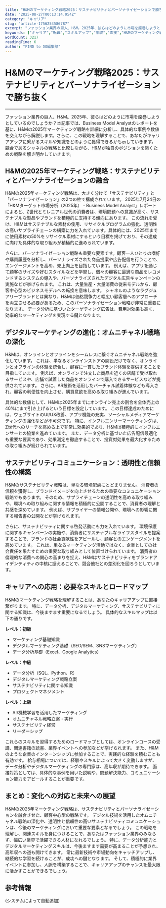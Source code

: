 ```yaml
---
title: "H&Mのマーケティング戦略2025：サステナビリティとパーソナライゼーションで勝ち抜く"
date: "2025-08-27T00:13:14.954Z"
category: "キャリア"
slug: "article-1756253586787"
excerpt: "ファッション業界の巨人、H&M。2025年、彼らはどのように市場を席巻しようとしているのでしょうか？本記事では、Business Model Analystのレポートを基に、H&Mの2025年マーケティング戦略を詳細に分析し、具体的な事例や数値を交えながら解説します。さらに、この戦略を理解することで..."
keywords: ["キャリア","転職","スキルアップ","年収","面接","H&Mのマーケティング戦略2025：サステナビリティとパーソナライゼーションで勝ち抜く"]
wordCount: 3217
readingTime: 6
author: "FIND to DO編集部"
---
```


# H&Mのマーケティング戦略2025：サステナビリティとパーソナライゼーションで勝ち抜く

---

ファッション業界の巨人、H&M。2025年、彼らはどのように市場を席巻しようとしているのでしょうか？本記事では、Business Model Analystのレポートを基に、H&Mの2025年マーケティング戦略を詳細に分析し、具体的な事例や数値を交えながら解説します。さらに、この戦略を理解することで、あなたがキャリアアップに繋がるスキルや知識をどのように獲得できるかも示していきます。  競合であるシャネルの戦略と比較しながら、H&Mが独自のポジションを築くための戦略を解き明かしていきます。


## H&Mの2025年マーケティング戦略：サステナビリティとパーソナライゼーションの融合

H&Mの2025年マーケティング戦略は、大きく分けて「サステナビリティ」と「パーソナライゼーション」の2つの柱で構成されています。  2025年7月24日の「H&Mターゲット市場分析（2025年） - Business Model Analyst」レポートによると、Z世代とミレニアル世代の消費者は、環境問題への意識が高く、サステナブルな製品やブランドを積極的に支持する傾向にあります。  この流れを受け、H&Mはサステナブルな素材の使用、リサイクルプログラムの強化、透明性の高いサプライチェーンの構築に力を入れています。具体的には、2025年までに使用素材の50%をリサイクル素材にするという目標を掲げており、その達成に向けた具体的な取り組みが積極的に進められています。

さらに、パーソナライゼーション戦略も重要な要素です。顧客一人ひとりの嗜好や購買履歴を分析し、パーソナライズされた商品提案や広告配信を行うことで、エンゲージメントを高め、売上向上を目指しています。  例えば、アプリを通じて顧客のサイズや好むスタイルなどを学習し、個々の顧客に最適な商品をレコメンドするシステムの導入や、パーソナライズされたデジタル広告キャンペーンの実施などが挙げられます。  これは、大量生産・大量消費の従来モデルから、顧客中心型のビジネスモデルへの転換を意味します。  シャネルのようなラグジュアリーブランドとは異なり、H&Mは価格競争力と幅広い顧客層へのアプローチを両立させる必要があるため、このパーソナライゼーション戦略が非常に重要になります。  データ分析に基づいたターゲティング広告は、費用対効果も高く、効率的なマーケティングを実現する鍵となります。


## デジタルマーケティングの進化：オムニチャネル戦略の深化

H&Mは、オンラインとオフラインをシームレスに繋ぐオムニチャネル戦略を強化しています。  これは、単なるオンラインストアの開設だけでなく、オンラインとオフラインの体験を統合し、顧客に一貫したブランド体験を提供することを目指しています。  例えば、オンラインで注文した商品を近くの店舗で受け取れるサービスや、店舗で試着した商品をオンラインで購入できるサービスなどが提供されています。  さらに、AR技術を活用したバーチャル試着体験なども導入され、顧客の利便性を向上させ、購買意欲を高める取り組みが進んでいます。

具体的な数値として、H&Mは2025年までにオンライン売上の割合を全体売上の40%にまで引き上げるという目標を設定しています。  この目標達成のためには、ウェブサイトのUI/UX改善、アプリ機能の充実、ソーシャルメディアマーケティングの強化などが不可欠です。  特に、インフルエンサーマーケティングは、Z世代へのリーチを高める上で非常に効果的であり、H&Mは積極的にインフルエンサーとの協業を進めています。  また、データ分析に基づいた広告配信最適化も重要な要素であり、効果測定を徹底することで、投資対効果を最大化するための取り組みが続けられています。


## サステナビリティコミュニケーション：透明性と信頼性の構築

H&Mのサステナビリティ戦略は、単なる環境配慮にとどまりません。  消費者の信頼を獲得し、ブランドイメージを向上させるための重要なコミュニケーション戦略でもあります。  そのため、サプライチェーンの透明性を高める取り組みや、環境への取り組みに関する情報を積極的に公開することで、消費者の理解と共感を深めています。  例えば、サプライヤーの情報公開や、環境への影響に関する報告書の公開などが挙げられます。

さらに、サステナビリティに関する啓発活動にも力を入れています。  環境保護に関するキャンペーンの実施や、消費者にサステナブルなライフスタイルを提案することで、ブランドの社会貢献性をアピールし、顧客とのエンゲージメントを高めています。  これは、単なるマーケティング活動ではなく、企業としての社会責任を果たすための重要な取り組みとして位置づけられています。  消費者の倫理的な消費への関心の高まりを捉え、H&Mはサステナビリティをブランドアイデンティティの中核に据えることで、競合他社との差別化を図ろうとしています。


## キャリアへの応用：必要なスキルとロードマップ

H&Mのマーケティング戦略を理解することは、あなたのキャリアアップに直接繋がります。  特に、データ分析、デジタルマーケティング、サステナビリティに関する知識は、今後ますます重要になるでしょう。  具体的なスキルマップは以下の通りです。

**レベル：初級**

* マーケティング基礎知識
* デジタルマーケティング基礎（SEO/SEM、SNSマーケティング）
* データ分析基礎（Excel、Google Analytics）

**レベル：中級**

* データ分析（SQL、Python、R）
* デジタルマーケティング戦略立案
* サステナビリティに関する知識
* プロジェクトマネジメント

**レベル：上級**

* AI/機械学習を活用したマーケティング
* オムニチャネル戦略立案・実行
* サステナビリティ経営
* リーダーシップ


これらのスキルを習得するためのロードマップとしては、オンラインコースの受講、関連書籍の読書、業界イベントへの参加などが挙げられます。  また、H&Mのような企業のインターンシップに参加することで、実践的な経験を積むことも有効です。  給与相場については、経験やスキルによって大きく変動しますが、データ分析やデジタルマーケティングの専門家は、高年収が期待できます。  面接対策としては、具体的な事例を用いた説明や、問題解決能力、コミュニケーション能力をアピールすることが重要です。


## まとめ：変化への対応と未来への展望

H&Mの2025年マーケティング戦略は、サステナビリティとパーソナライゼーションを融合させた、顧客中心型の戦略です。  デジタル技術を活用したオムニチャネル戦略の深化や、透明性と信頼性の高いサステナビリティコミュニケーションは、今後のマーケティングにおいて重要な要素となるでしょう。  この戦略を理解し、関連スキルを身につけることで、あなたはファッション業界のみならず、幅広い業界で活躍できる人材になれるでしょう。  特に、データ分析能力とデジタルマーケティングスキルは、今後ますます需要が高まることが予想され、高年収への道も開けてきます。  常に最新技術や市場動向をキャッチアップし、継続的な学習を続けることが、成功への鍵となります。  そして、積極的に業界イベントに参加し、人脈を構築することで、キャリアアップのチャンスを最大限に活かすことができるでしょう。


## 参考情報

(システムによって自動追加)
